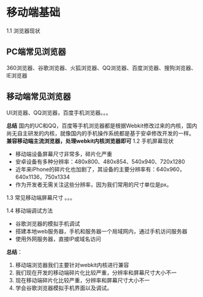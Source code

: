 # 移动端基础
1.1 浏览器现状
## PC端常见浏览器
  360浏览器、谷歌浏览器、火狐浏览器、QQ浏览器、百度浏览器、搜狗浏览器、IE浏览器

## 移动端常见浏览器
UI浏览器、QQ浏览器，百度手机浏览器。。。

**总结**
国内的UC和QQ，百度等手机浏览器都是根据Webkit修改过来的内核，国内尚无自主研发的内核，就像国内的手机操作系统都是基于安卓修改开发的一样。
**兼容移动端主流浏览器，处理webkit内核浏览器即可**
1.2 手机屏幕现状
- 移动端设备屏幕尺寸非常多，碎片化严重
- 安卓设备有多种分辨率：480x800、480x854、540x940、720x1280
- 近年来iPhone的碎片化也加剧了，其设备的主要分辨率有：640x960，640x1136，750x1334
- 作为开发者无需关注这些分辨率，因为我们常用的尺寸单位是px。

1.3 常见移动端屏幕尺寸
。。。

1.4 移动端调试方法
- 谷歌浏览器的模拟手机调试
- 搭建本地web服务器，手机和服务器一个局域网内，通过手机访问服务器
- 使用外网服务器，直接IP或域名访问

**总结**：
1. 移动端浏览器我们主要针对webkit内核进行兼容
2. 我们现在开发的移动端碎片化比较严重，分辨率和屏幕尺寸大小不一
3. 现在移动端碎片化比较严重，分辨率和屏幕尺寸大小不一
4. 学会谷歌浏览器模拟手机界面以及调试。